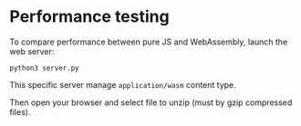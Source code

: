 # Performance testing

To compare performance between pure JS and WebAssembly, launch the web server:
```
python3 server.py
```
This specific server manage `application/wasm` content type.

Then open your browser and select file to unzip (must by gzip compressed files).
